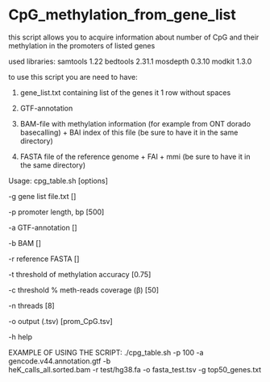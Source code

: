 # CpG_methylation_from_gene_list
this script allows you to acquire information about number of CpG and their 
methylation in the promoters of listed genes

used libraries:
samtools                  1.22
bedtools                  2.31.1 
mosdepth                  0.3.10 
modkit                    1.3.0

to use this script you are need to have:

1) gene_list.txt containing list of the genes it 1 row without spaces

2) GTF-annotation 

3) BAM-file with methylation information (for example from ONT dorado 
basecalling) + BAI index of this file (be sure to have it in the same
directory)

4) FASTA file of the reference genome + FAI + mmi (be sure to have it in the same
directory)

Usage: cpg_table.sh [options]

  -g  gene list file.txt                  []
  
  -p  promoter length, bp                 [500]
  
  -a  GTF-annotation                      []
  
  -b  BAM                                 [] 
  
  -r  reference FASTA                     []
  
  -t  threshold of methylation accuracy   [0.75]
  
  -c  threshold % meth-reads coverage (β) [50]
  
  -n  threads                             [8]
  
  -o  output (.tsv)                       [prom_CpG.tsv]
  
  -h  help

EXAMPLE OF USING THE SCRIPT: 
./cpg_table.sh -p 100 -a gencode.v44.annotation.gtf -b \
heK_calls_all.sorted.bam -r test/hg38.fa -o fasta_test.tsv -g top50_genes.txt
